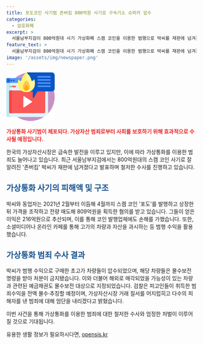 ```yaml
---
title: 포도코인 사기범 존버킴 800억원 사기로 구속기소 슈퍼카 압수
categories:
  - 암호화폐
excerpt: >
  서울남부지검이 800억원대 사기 가상화폐 스캠 코인을 이용한 범행으로 박씨를 재판에 넘겨졌다. 박씨 등은 스캠 코인을 발행하고 인위적으로 가격을 높여 전량 매도해 809억원을 편취한 혐의로 구속기소됐다. 이들은 추정 이익 216억원을 얻었으며, 범죄 수익으로 구매한 차량 14대와 예금채권 43억원 등이 압수되었다. 검찰은 범죄수익을 몰수해야 할 것으로 밝혔다. 사건 관련하여 A씨는 불구속 기소됐고, 검찰은 가상자산시장을 어지럽히는 범죄 세력을 엄단하겠다고 밝혔다.
feature_text: >
  서울남부지검이 800억원대 사기 가상화폐 스캠 코인을 이용한 범행으로 박씨를 재판에 넘겨졌다. 박씨 등은 스캠 코인을 발행하고 인위적으로 가격을 높여 전량 매도해 809억원을 편취한 혐의로 구속기소됐다. 이들은 추정 이익 216억원을 얻었으며, 범죄 수익으로 구매한 차량 14대와 예금채권 43억원 등이 압수되었다. 검찰은 범죄수익을 몰수해야 할 것으로 밝혔다. 사건 관련하여 A씨는 불구속 기소됐고, 검찰은 가상자산시장을 어지럽히는 범죄 세력을 엄단하겠다고 밝혔다.
image: '/assets/img/newspaper.png'
---
```


<p><img src="/assets/img/news.png" alt="rentncar 속보" /></p>

<p><b><span style="color: #ee2323;">가상통화 사기범이 체포되다. 가상자산 범죄로부터 사회를 보호하기 위해 효과적으로 수사될 예정입니다.</span></b></p>

<p>한국의 가상자산시장은 급속한 발전을 이루고 있지만, 이에 따라 가상통화를 이용한 범죄도 늘어나고 있습니다. 최근 서울남부지검에서는 800억원대의 스캠 코인 사기로 잘 알려진 '존버킴' 박씨가 재판에 넘겨졌다고 발표하며 철저한 수사를 진행하고 있습니다.</p>

<h2><span style="color: #1a5490;">가상통화 사기의 피해액 및 구조</span></h2>

<p>박씨와 동업자는 2021년 2월부터 이듬해 4월까지 스캠 코인 '포도'를 발행하고 상장한 뒤 가격을 조작하고 전량 매도해 809억원을 획득한 혐의를 받고 있습니다. 그들이 얻은 이익은 216억원으로 추산되며, 이를 통해 코인 발행업체에도 손해를 가했습니다. 또한, 소셜미디어나 온라인 카페를 통해 고가의 차량과 자산을 과시하는 등 범행 수익을 활용했습니다.</p>

<h2><span style="color: #1a5490;">가상통화 범죄 수사 결과</span></h2>

<p>박씨가 범행 수익으로 구매한 초고가 차량들이 압수되었으며, 해당 차량들은 몰수보전 명령을 받아 처분이 금지됐습니다. 이와 더불어 해외로 매각되었을 가능성이 있는 차량과 관련된 예금채권도 몰수보전 대상으로 지정되었습니다. 검찰은 피고인들이 취득한 범죄수익을 전액 몰수·추징할 예정이며, 가상자산시장 거래 질서를 어지럽히고 다수의 피해자를 낸 범죄에 대해 엄단을 내리겠다고 밝혔습니다.</p>

<p>이번 사건을 통해 가상통화를 이용한 범죄에 대한 철저한 수사와 엄정한 처벌이 이루어질 것으로 기대됩니다.</p>
유용한 생활 정보가 필요하시다면, <a href="https://opensis.kr" rel="dofollow">opensis.kr</a>


